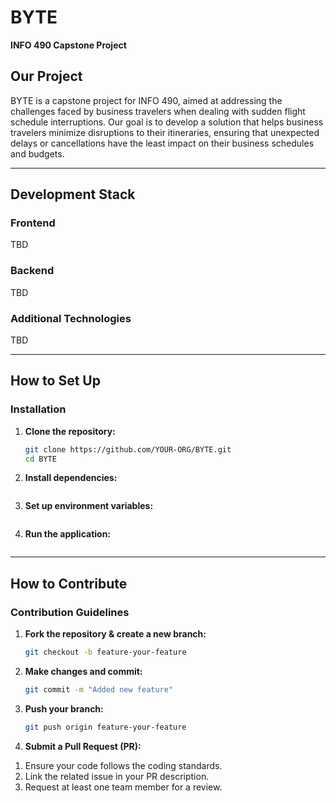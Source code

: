 # BYTE  
**INFO 490 Capstone Project**  

## Our Project  
BYTE is a capstone project for INFO 490, aimed at addressing the challenges faced by business travelers when dealing with sudden flight schedule interruptions. Our goal is to develop a solution that helps business travelers minimize disruptions to their itineraries, ensuring that unexpected delays or cancellations have the least impact on their business schedules and budgets.



---

## Development Stack  

### Frontend  
TBD

### Backend  
TBD

### Additional Technologies  
TBD

---

## How to Set Up  

### Installation  

1. **Clone the repository:**  
   ```bash
   git clone https://github.com/YOUR-ORG/BYTE.git
   cd BYTE

2. **Install dependencies:**  
   ```bash

3. **Set up environment variables:**  
   ```bash

4. **Run the application:**
   ```bash

---

## How to Contribute 

### Contribution Guidelines

1. **Fork the repository & create a new branch:**  
   ```bash
   git checkout -b feature-your-feature

2. **Make changes and commit:**
   ```bash
   git commit -m "Added new feature"
   
3. **Push your branch:**
   ```bash
   git push origin feature-your-feature

3. **Submit a Pull Request (PR):**
1) Ensure your code follows the coding standards.
2) Link the related issue in your PR description.
3) Request at least one team member for a review.



